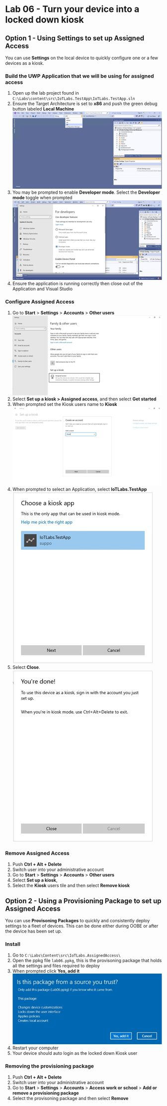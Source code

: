 # Lab 06 - Turn your device into a locked down kiosk

## Option 1 - Using Settings to set up Assigned Access

You can use **Settings** on the local device to quickly configure one or a few devices as a kiosk. 

### Build the UWP Application that we will be using for assigned access

1. Open up the lab project found in `C:\Labs\content\src\IoTLabs.TestApp\IoTLabs.TestApp.sln`
2. Ensure the Target Architecture is set to **x86** and push the green debug button labeled **Local Machine**
   ![](./media/lab06/x86.jpg)
3. You may be prompted to enable **Developer mode**. Select the **Developer mode** toggle when prompted
   ![](./media/lab06/enable-developer.jpg)
4. Ensure the application is running correctly then close out of the Application and Visual Studio

### Configure Assigned Access
1.  Go to **Start** > **Settings** > **Accounts** > **Other users**
   ![](./media/lab06/assigned-access.jpg)
2.  Select **Set up a kiosk > Assigned access**, and then select **Get started**
3.  When prompted set the Kiosk users name to **Kiosk**
   ![](./media/lab06/setting-up-kiosk.jpg)
4.  When prompted to select an Application, select **IoTLabs.TestApp**
   ![](./media/lab06/select-app.jpg)
5.  Select **Close**.
   ![](./media/lab06/kiosk-done.jpg)

### Remove Assigned Access
1. Push **Ctrl + Alt + Delete**
2. Switch user into your administrative account
3. Go to **Start** > **Settings** > **Accounts** > **Other users**
4. Select **Set up a kiosk**,
3. Select the **Kiosk** users tile and then select **Remove kiosk**

## Option 2 - Using a Provisioning Package to set up Assigned Access

You can use **Provisoning Packages** to quickly and consistently deploy settings to a fleet of devices. This can be done either during OOBE or after the device has been set up.

### Install

1. Go to `C:\Labs\Content\src\IoTLabs.AssignedAccess\`
2. Open the ppkg file `lab06.ppkg`, this is the provisoning package that holds all the settings and files required to deploy
3. When prompted click **Yes, add it**
![](./media/lab06/add-package.jpg)
4. Restart your computer
5. Your device should auto login as the locked down Kiosk user

### Removing the provisioning package 

1. Push **Ctrl + Alt + Delete**
2. Switch user into your administrative account
3. Go to **Start** > **Settings** > **Accounts** > **Access work or school** > **Add or remove a provisioning package**
4. Select the provisoning package and then select **Remove**

